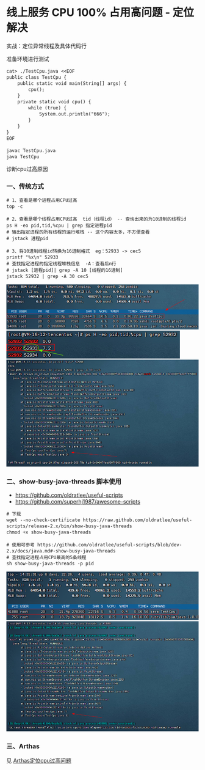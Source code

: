 # 线上服务 CPU 100% 占用高问题 - 定位解决

实战：定位异常线程及具体代码行

准备环境进行测试

```shell
cat> ./TestCpu.java <<EOF
public class TestCpu {
    public static void main(String[] args) {
        cpu();
    }
    private static void cpu() {
        while (true) {
            System.out.println("666");
        }
    }
}
EOF

javac TestCpu.java
java TestCpu
```

诊断cpu过高原因

### 一、传统方式

```shell
# 1、查看是哪个进程占用CPU过高
top -c

# 2、查看是哪个线程占用CPU过高  tid（线程id） -- 查询出来的为10进制的线程id
ps H -eo pid,tid,%cpu | grep 指定进程pid
# 输出指定进程的所有线程的运行堆栈 -- 这个内容太多，不方便查看
# jstack 进程pid

# 3、将10进制线程id转换为16进制格式  eg：52933 -> cec5
printf "%x\n" 52933
# 查找指定进程的指定线程堆栈信息  -A：查看后n行
# jstack [进程pid]| grep -A 10 [线程的16进制]
jstack 52932 | grep -A 30 cec5
```

![](./images/18-线上服务CPU占用高问题-定位解决-1689746431195.png)
![](./images/18-线上服务CPU占用高问题-定位解决-1689746438622.png)
![](./images/18-线上服务CPU占用高问题-定位解决-1689746446440.png)

### 二、show-busy-java-threads 脚本使用

- https://github.com/oldratlee/useful-scripts
- https://github.com/superhj1987/awesome-scripts

```shell
# 下载
wget --no-check-certificate https://raw.github.com/oldratlee/useful-scripts/release-2.x/bin/show-busy-java-threads
chmod +x show-busy-java-threads

# 使用可参考 https://github.com/oldratlee/useful-scripts/blob/dev-2.x/docs/java.md#-show-busy-java-threads
# 查找指定进程占用CPU最高的5条线程
sh show-busy-java-threads -p pid
```

![](./images/18-线上服务CPU占用高问题-定位解决-1689748312327.png)
![](./images/18-线上服务CPU占用高问题-定位解决-1689748353013.png)

### 三、Arthas

见 [Arthas定位cpu过高问题](../../../Java/11-JVM/03-监控工具/02-GUI/05-Arthas/doc/11-cpu过高.md)
